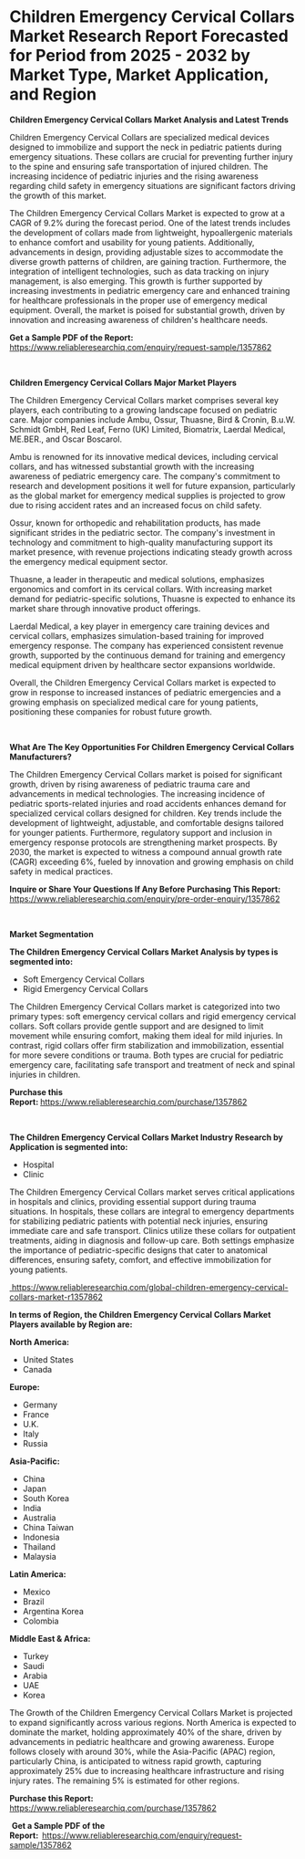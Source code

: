 <p><h1>Children Emergency Cervical Collars Market Research Report Forecasted for Period from 2025 -  2032 by Market Type, Market Application, and Region</h1></p><p><strong>Children Emergency Cervical Collars Market Analysis and Latest Trends</strong></p>
<p><p>Children Emergency Cervical Collars are specialized medical devices designed to immobilize and support the neck in pediatric patients during emergency situations. These collars are crucial for preventing further injury to the spine and ensuring safe transportation of injured children. The increasing incidence of pediatric injuries and the rising awareness regarding child safety in emergency situations are significant factors driving the growth of this market.</p><p>The Children Emergency Cervical Collars Market is expected to grow at a CAGR of 9.2% during the forecast period. One of the latest trends includes the development of collars made from lightweight, hypoallergenic materials to enhance comfort and usability for young patients. Additionally, advancements in design, providing adjustable sizes to accommodate the diverse growth patterns of children, are gaining traction. Furthermore, the integration of intelligent technologies, such as data tracking on injury management, is also emerging. This growth is further supported by increasing investments in pediatric emergency care and enhanced training for healthcare professionals in the proper use of emergency medical equipment. Overall, the market is poised for substantial growth, driven by innovation and increasing awareness of children's healthcare needs.</p></p>
<p><strong>Get a Sample PDF of the Report:&nbsp;</strong> <a href="https://www.reliableresearchiq.com/enquiry/request-sample/1357862?utm_campaign=3130&utm_medium=2&utm_source=Github&utm_content=ia&utm_term=14042025&utm_id=children-emergency-cervical-collars">https://www.reliableresearchiq.com/enquiry/request-sample/1357862</a></p>
<p>&nbsp;</p>
<p><strong>Children Emergency Cervical Collars Major Market Players</strong></p>
<p><p>The Children Emergency Cervical Collars market comprises several key players, each contributing to a growing landscape focused on pediatric care. Major companies include Ambu, Ossur, Thuasne, Bird & Cronin, B.u.W. Schmidt GmbH, Red Leaf, Ferno (UK) Limited, Biomatrix, Laerdal Medical, ME.BER., and Oscar Boscarol.</p><p>Ambu is renowned for its innovative medical devices, including cervical collars, and has witnessed substantial growth with the increasing awareness of pediatric emergency care. The company's commitment to research and development positions it well for future expansion, particularly as the global market for emergency medical supplies is projected to grow due to rising accident rates and an increased focus on child safety.</p><p>Ossur, known for orthopedic and rehabilitation products, has made significant strides in the pediatric sector. The company's investment in technology and commitment to high-quality manufacturing support its market presence, with revenue projections indicating steady growth across the emergency medical equipment sector.</p><p>Thuasne, a leader in therapeutic and medical solutions, emphasizes ergonomics and comfort in its cervical collars. With increasing market demand for pediatric-specific solutions, Thuasne is expected to enhance its market share through innovative product offerings.</p><p>Laerdal Medical, a key player in emergency care training devices and cervical collars, emphasizes simulation-based training for improved emergency response. The company has experienced consistent revenue growth, supported by the continuous demand for training and emergency medical equipment driven by healthcare sector expansions worldwide.</p><p>Overall, the Children Emergency Cervical Collars market is expected to grow in response to increased instances of pediatric emergencies and a growing emphasis on specialized medical care for young patients, positioning these companies for robust future growth.</p></p>
<p>&nbsp;</p>
<p><strong>What Are The Key Opportunities For Children Emergency Cervical Collars Manufacturers?</strong></p>
<p><p>The Children Emergency Cervical Collars market is poised for significant growth, driven by rising awareness of pediatric trauma care and advancements in medical technologies. The increasing incidence of pediatric sports-related injuries and road accidents enhances demand for specialized cervical collars designed for children. Key trends include the development of lightweight, adjustable, and comfortable designs tailored for younger patients. Furthermore, regulatory support and inclusion in emergency response protocols are strengthening market prospects. By 2030, the market is expected to witness a compound annual growth rate (CAGR) exceeding 6%, fueled by innovation and growing emphasis on child safety in medical practices.</p></p>
<p><strong>Inquire or Share Your Questions If Any Before Purchasing This Report:</strong> <a href="https://www.reliableresearchiq.com/enquiry/pre-order-enquiry/1357862?utm_campaign=3130&utm_medium=2&utm_source=Github&utm_content=ia&utm_term=14042025&utm_id=children-emergency-cervical-collars">https://www.reliableresearchiq.com/enquiry/pre-order-enquiry/1357862</a></p>
<p>&nbsp;</p>
<p><strong>Market Segmentation</strong></p>
<p><strong>The Children Emergency Cervical Collars Market Analysis by types is segmented into:</strong></p>
<p><ul><li>Soft Emergency Cervical Collars</li><li>Rigid Emergency Cervical Collars</li></ul></p>
<p><p>The Children Emergency Cervical Collars market is categorized into two primary types: soft emergency cervical collars and rigid emergency cervical collars. Soft collars provide gentle support and are designed to limit movement while ensuring comfort, making them ideal for mild injuries. In contrast, rigid collars offer firm stabilization and immobilization, essential for more severe conditions or trauma. Both types are crucial for pediatric emergency care, facilitating safe transport and treatment of neck and spinal injuries in children.</p></p>
<p><strong>Purchase this Report:&nbsp;</strong><a href="https://www.reliableresearchiq.com/purchase/1357862?utm_campaign=3130&utm_medium=2&utm_source=Github&utm_content=ia&utm_term=14042025&utm_id=children-emergency-cervical-collars">https://www.reliableresearchiq.com/purchase/1357862</a></p>
<p>&nbsp;</p>
<p><strong>The Children Emergency Cervical Collars Market Industry Research by Application is segmented into:</strong></p>
<p><ul><li>Hospital</li><li>Clinic</li></ul></p>
<p><p>The Children Emergency Cervical Collars market serves critical applications in hospitals and clinics, providing essential support during trauma situations. In hospitals, these collars are integral to emergency departments for stabilizing pediatric patients with potential neck injuries, ensuring immediate care and safe transport. Clinics utilize these collars for outpatient treatments, aiding in diagnosis and follow-up care. Both settings emphasize the importance of pediatric-specific designs that cater to anatomical differences, ensuring safety, comfort, and effective immobilization for young patients.</p></p>
<p><a href="https://www.reliableresearchiq.com/global-children-emergency-cervical-collars-market-r1357862?utm_campaign=3130&utm_medium=2&utm_source=Github&utm_content=ia&utm_term=14042025&utm_id=children-emergency-cervical-collars">&nbsp;https://www.reliableresearchiq.com/global-children-emergency-cervical-collars-market-r1357862</a></p>
<p><strong>In terms of Region, the Children Emergency Cervical Collars Market Players available by Region are:</strong></p>
<p>
    <p> <strong> North America: </strong>
        <ul>
            <li>United States</li>
            <li>Canada</li>
        </ul>
        </p> 
    <p> <strong> Europe: </strong>
        <ul>
            <li>Germany</li>
            <li>France</li>
            <li>U.K.</li>
            <li>Italy</li>
            <li>Russia</li>
        </ul>
        </p> 
    <p> <strong> Asia-Pacific: </strong>
        <ul>
            <li>China</li>
            <li>Japan</li>
            <li>South Korea</li>
            <li>India</li>
            <li>Australia</li>
            <li>China Taiwan</li>
            <li>Indonesia</li>
            <li>Thailand</li>
            <li>Malaysia</li>
        </ul>
        </p> 
    <p> <strong> Latin America: </strong>
        <ul>
            <li>Mexico</li>
            <li>Brazil</li>
            <li>Argentina Korea</li>
            <li>Colombia</li>
        </ul>
        </p> 
    <p> <strong> Middle East & Africa: </strong>
        <ul>
            <li>Turkey</li>
            <li>Saudi</li>
            <li>Arabia</li>
            <li>UAE</li>
            <li>Korea</li>
        </ul>
    </p>
    </p>
<p><p>The Growth of the Children Emergency Cervical Collars Market is projected to expand significantly across various regions. North America is expected to dominate the market, holding approximately 40% of the share, driven by advancements in pediatric healthcare and growing awareness. Europe follows closely with around 30%, while the Asia-Pacific (APAC) region, particularly China, is anticipated to witness rapid growth, capturing approximately 25% due to increasing healthcare infrastructure and rising injury rates. The remaining 5% is estimated for other regions.</p></p>
<p><strong>Purchase this Report: </strong><a href="https://www.reliableresearchiq.com/purchase/1357862?utm_campaign=3130&utm_medium=2&utm_source=Github&utm_content=ia&utm_term=14042025&utm_id=children-emergency-cervical-collars">https://www.reliableresearchiq.com/purchase/1357862</a></p>
<p>&nbsp;<strong>Get a Sample PDF of the Report:&nbsp;&nbsp;</strong><a href="https://www.reliableresearchiq.com/enquiry/request-sample/1357862?utm_campaign=3130&utm_medium=2&utm_source=Github&utm_content=ia&utm_term=14042025&utm_id=children-emergency-cervical-collars">https://www.reliableresearchiq.com/enquiry/request-sample/1357862</a></p>
<p><strong></strong></p>
<p><p></p><p></p><p></p></p>